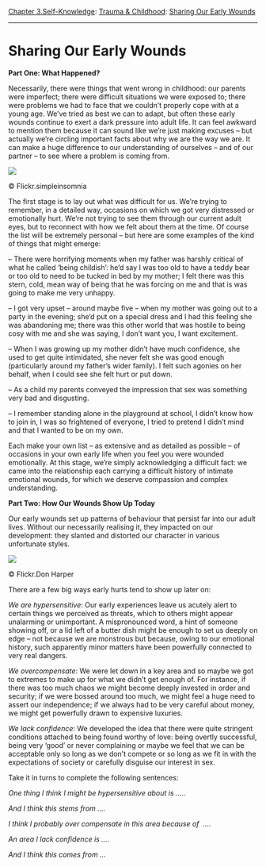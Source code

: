 [Chapter 3.Self-Knowledge](https://www.theschooloflife.com/thebookoflife/category/self-knowledge/): [Trauma & Childhood](https://www.theschooloflife.com/thebookoflife/category/self-knowledge/trauma-childhood/): [Sharing Our Early Wounds](https://www.theschooloflife.com/thebookoflife/sharing-our-early-wounds/)

* * *

# Sharing Our Early Wounds

**Part One: What Happened?**

Necessarily, there were things that went wrong in childhood: our parents were imperfect; there were difficult situations we were exposed to; there were problems we had to face that we couldn’t properly cope with at a young age. We’ve tried as best we can to adapt, but often these early wounds continue to exert a dark pressure into adult life. It can feel awkward to mention them because it can sound like we’re just making excuses – but actually we’re circling important facts about why we are the way we are. It can make a huge difference to our understanding of ourselves – and of our partner – to see where a problem is coming from.

 ![](https://www.theschooloflife.com/thebookoflife/wp-content/uploads/2019/01/25244285485_5fd97d70fc_k-1024x783.jpg)

© Flickr.simpleinsomnia

The first stage is to lay out what was difficult for us. We’re trying to remember, in a detailed way, occasions on which we got very distressed or emotionally hurt. We’re not trying to see them through our current adult eyes, but to reconnect with how we felt about them at the time. Of course the list will be extremely personal – but here are some examples of the kind of things that might emerge:

– There were horrifying moments when my father was harshly critical of what he called ‘being childish’: he’d say I was too old to have a teddy bear or too old to need to be tucked in bed by my mother; I felt there was this stern, cold, mean way of being that he was forcing on me and that is was going to make me very unhappy.

– I got very upset – around maybe five – when my mother was going out to a party in the evening; she’d put on a special dress and I had this feeling she was abandoning me; there was this other world that was hostile to being cosy with me and she was saying, I don’t want you, I want excitement.

– When I was growing up my mother didn’t have much confidence, she used to get quite intimidated, she never felt she was good enough (particularly around my father’s wider family). I felt such agonies on her behalf, when I could see she felt hurt or put down.

– As a child my parents conveyed the impression that sex was something very bad and disgusting.

– I remember standing alone in the playground at school, I didn’t know how to join in, I was so frightened of everyone, I tried to pretend I didn’t mind and that I wanted to be on my own.

Each make your own list – as extensive and as detailed as possible – of occasions in your own early life when you feel you were wounded emotionally. At this stage, we’re simply acknowledging a difficult fact: we came into the relationship each carrying a difficult history of intimate emotional wounds, for which we deserve compassion and complex understanding.

**Part Two: How Our Wounds Show Up Today**

Our early wounds set up patterns of behaviour that persist far into our adult lives. Without our necessarily realising it, they impacted on our development: they slanted and distorted our character in various unfortunate styles.

 ![](https://www.theschooloflife.com/thebookoflife/wp-content/uploads/2019/01/18568181564_94eeb86843_z.jpg)

© Flickr.Don Harper

There are a few big ways early hurts tend to show up later on:

_We are hypersensitive_: Our early experiences leave us acutely alert to certain things we perceived as threats, which to others might appear unalarming or unimportant. A mispronounced word, a hint of someone showing off, or a lid left of a butter dish might be enough to set us deeply on edge – not because we are monstrous but because, owing to our emotional history, such apparently minor matters have been powerfully connected to very real dangers.

_We overcompensate_: We were let down in a key area and so maybe we got to extremes to make up for what we didn’t get enough of. For instance, if there was too much chaos we might become deeply invested in order and security; if we were bossed around too much, we might feel a huge need to assert our independence; if we always had to be very careful about money, we might get powerfully drawn to expensive luxuries.

_We lack confidence_: We developed the idea that there were quite stringent conditions attached to being found worthy of love: being overtly successful, being very ‘good’ or never complaining or maybe we feel that we can be acceptable only so long as we don’t compete or so long as we fit in with the expectations of society or carefully disguise our interest in sex.

Take it in turns to complete the following sentences:

_One thing I think I might be hypersensitive about is ….._

_And I think this stems from …._

_I think I probably over compensate in this area because of &nbsp;…._

_An area I lack confidence is …._

_And I think this comes from .._.

